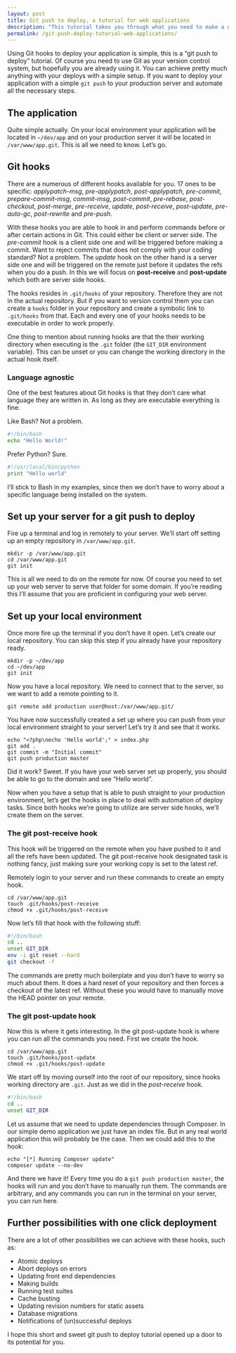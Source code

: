 ```yaml
---
layout: post
title: Git push to deploy, a tutorial for web applications
description: "This tutorial takes you through what you need to make a git push to deploy. Using Git hooks for deployment is simple, and it's a powerful tool to use."
permalink: /git-push-deploy-tutorial-web-applications/
---
```


Using Git hooks to deploy your application is simple, this is a “git push to deploy” tutorial. Of course you need to use Git as your version control system, but hopefully you are already using it. You can achieve pretty much anything with your deploys with a simple setup. If you want to deploy your application with a simple `git push` to your production server and automate all the necessary steps.

<!-- more -->

## The application

Quite simple actually. On your local environment your application will be located in `~/dev/app` and on your production server it will be located in `/var/www/app.git`. This is all we need to know. Let’s go.

## Git hooks

There are a numerous of different hooks available for you. 17 ones to be specific: _applypatch-msg_, _pre-applypatch_, _post-applypatch_, _pre-commit_, _prepare-commit-msg_, _commit-msg_, _post-commit_, _pre-rebase_, _post-checkout_, _post-merge_, _pre-receive_, _update_, _post-receive_, _post-update_, _pre-auto-gc_, _post-rewrite_ and _pre-push_.

With these hooks you are able to hook in and perform commands before or after certain actions in Git. This could either be client or server side. The _pre-commit_ hook is a client side one and will be triggered before making a commit. Want to reject commits that does not comply with your coding standard? Not a problem. The _update_ hook on the other hand is a server side one and will be triggered on the remote just before it updates the refs when you do a push. In this we will focus on **post-receive** and **post-update** which both are server side hooks.

The hooks resides in `.git/hooks` of your repository. Therefore they are not in the actual repository. But if you want to version control them you can create a `hooks` folder in your repository and create a symbolic link to `.git/hooks` from that. Each and every one of your hooks needs to be executable in order to work properly.

One thing to mention about running hooks are that the their working directory when executing is the `.git` folder (the `GIT_DIR` environment variable). This can be unset or you can change the working directory in the actual hook itself.

### Language agnostic

One of the best features about Git hooks is that they don’t care what language they are written in. As long as they are executable everything is fine.

Like Bash? Not a problem.

```bash
#!/bin/bash
echo "Hello World!"
```

Prefer Python? Sure.

```python
#!/usr/local/bin/python
print "Hello world"
```

I’ll stick to Bash in my examples, since then we don’t have to worry about a specific language being installed on the system.

## Set up your server for a git push to deploy

Fire up a terminal and log in remotely to your server. We’ll start off setting up an empty repository in `/var/www/app.git`.

```
mkdir -p /var/www/app.git
cd /var/www/app.git
git init
```

This is all we need to do on the remote for now. Of course you need to set up your web server to serve that folder for some domain. If you’re reading this I’ll assume that you are proficient in configuring your web server.

## Set up your local environment

Once more fire up the terminal if you don’t have it open. Let’s create our local repository. You can skip this step if you already have your repository ready.

```
mkdir -p ~/dev/app
cd ~/dev/app
git init
```

Now you have a local repository. We need to connect that to the server, so we want to add a remote pointing to it.

```
git remote add production user@host:/var/www/app.git/
```

You have now successfully created a set up where you can push from your local environment straight to your server! Let’s try it and see that it works.

```
echo "<?php\necho 'Hello world';" > index.php
git add .
git commit -m "Initial commit"
git push production master
```

Did it work? Sweet. If you have your web server set up properly, you should be able to go to the domain and see “Hello world”.

Now when you have a setup that is able to push straight to your production environment, let’s get the hooks in place to deal with automation of deploy tasks. Since both hooks we’re going to utilize are server side hooks, we’ll create them on the server.

### The git post-receive hook

This hook will be triggered on the remote when you have pushed to it and all the refs have been updated. The git post-receive hook designated task is nothing fancy, just making sure your working copy is set to the latest ref.

Remotely login to your server and run these commands to create an empty hook.

```
cd /var/www/app.git
touch .git/hooks/post-receive
chmod +x .git/hooks/post-receive
```

Now let’s fill that hook with the following stuff:

```bash
#!/bin/bash
cd ..
unset GIT_DIR
env -i git reset --hard
git checkout -f
```

The commands are pretty much boilerplate and you don’t have to worry so much about them. It does a hard reset of your repository and then forces a checkout of the latest ref. Without these you would have to manually move the HEAD pointer on your remote.

### The git post-update hook

Now this is where it gets interesting. In the git post-update hook is where you can run all the commands you need. First we create the hook.

```
cd /var/www/app.git
touch .git/hooks/post-update
chmod +x .git/hooks/post-update
```

We start off by moving ourself into the root of our repository, since hooks working directory are `.git`. Just as we did in the _post-receive_ hook.

```bash
#!/bin/bash
cd ..
unset GIT_DIR
```

Let us assume that we need to update dependencies through Composer. In our simple demo application we just have an index file. But in any real world application this will probably be the case. Then we could add this to the hook:

```
echo "[*] Running Composer update"
composer update --no-dev
```

And there we have it! Every time you do a `git push production master`, the hooks will run and you don’t have to manually run them. The commands are arbitrary, and any commands you can run in the terminal on your server, you can run here.

## Further possibilities with one click deployment

There are a lot of other possibilities we can achieve with these hooks, such as:

*   Atomic deploys
*   Abort deploys on errors
*   Updating front end dependencies
*   Making builds
*   Running test suites
*   Cache busting
*   Updating revision numbers for static assets
*   Database migrations
*   Notifications of (un)successful deploys

I hope this short and sweet git push to deploy tutorial opened up a door to its potential for you.
